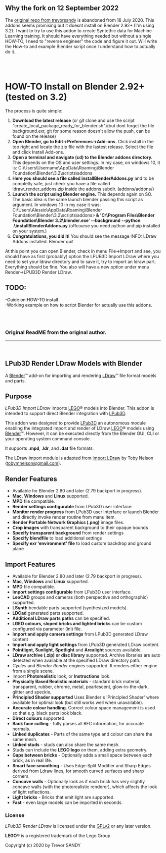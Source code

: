 ## Why the fork on 12 September 2022

The [original repo from trevorsandy](https://github.com/trevorsandy/blenderldrawrender) is abandoned
from 18 July 2020. This addons seems promising but it doesnt install on Blender 2.92+ (I'm using 3.2).
I want to try to use this addon to create Syntethic data for Machine Learning training. It should have everything needed
but without a single HOW-TO, I need to "reverse engineer" the code and figure it out. Will write the How-to and
example Blender script once I understand how to actually do it.

<br />
<br />

# HOW-TO Install on Blender 2.92+ (tested on 3.2)

The process is quite simple:

1. <b>Download the latest release</b> (or git clone and use the script "create_local_package_ready_for_blender.sh")(but dont forget the file background.exr, git for some reason doesn't allow the push, can be found on the release)
2. <b>Open Blender, go to Edit->Preferences->Add-ons.</b>  Click install in the top right and locate the zip file with the lastest release. Select the file and click Install Add-ons.
3. <b> Open a terminal and navigate (cd) to the Blender addons directory.</b> This depends on the OS and user settings. In my case, on windows 10, it is: C:\Users\Username\AppData\Roaming\Blender Foundation\Blender\3.2\scripts\addons
4. <b>Here you should see a file called installBlenderAddons.py</b> and to be completly safe, just check you have a file called ldraw_render_addons.zip inside the addons subdir. (addons/addons/)
5. <b>Launch the script using Blender engine.</b> This depends again on SO. The basic idea is the same launch blender passing this script as argument. In windows 10 in my case it was: C:\Users\Alessio\AppData\Roaming\Blender Foundation\Blender\3.2\scripts\addons><b> & 'C:\Program Files\Blender Foundation\Blender 3.2\blender.exe' --background --python .\installBlenderAddons.py</b> (offcourse you need python and pip installed on your system.)
6. <b> Congratulations, you did it!</b> You should see the message INFO: LDraw Addons installed. Blender quit

At this point you can open Blender, check in menu File->Import and see, you should have as first (probably) option the LPUB3D Import LDraw where you need to set your ldraw directory and to save it, try to import an ldraw part. Everything should be fine. You also will have a new option under menu Render->LPUB3D Render LDraw.


## TODO:

<s>-Guide on HOW-TO install</s>  
-Working example on how to script Blender for actually use this addons.

<br />
<br />


### Original ReadME from the original author.

<hr>

<br />

## LPub3D Render LDraw Models with Blender

A [Blender](https://www.blender.org)&trade; add-on for importing and rendering [LDraw](http://www.ldraw.org)&trade; file format models and parts.

## Purpose

_LPub3D Import LDraw_ imports [LEGO](https://www.lego.com/)® models into Blender. This addon is intended to support direct Blender integration with [LPub3D](https://trevorsandy.github.io/lpub3d).

This addon was designed to provide [LPub3D](https://trevorsandy.github.io/lpub3d) an autonomous module enabling the integrated import and render of LDraw [LEGO](https://www.lego.com/)® models using [Blender](https://www.blender.org)&trade;. However, it can be executed directly from the Blender GUI, CLI or your operating system command console.

It supports **.mpd**, **.ldr**, and **.dat** file formats.

The LDraw import module is adapted from [Import LDraw](https://github.com/TobyLobster/ImportLDraw) by Toby Nelson (tobymnelson@gmail.com).

## Render Features

- Available for Blender 2.80 and later (2.79 backport in progress).
- **Mac**, **Windows** and **Linux** supported.
- **MPD** file compatible.
- **Render settings configurable** from LPub3D user interface.
- **Monitor render progress** from LPub3D user interface or launch Blender and directly invoke render routine from manu item.
- **Render Portable Network Graphics (.png)** image files.
- **Crop images** with transparent background to their opaque bounds
- **Specify transparent background** from render settings
- **Specify blendfile** to load additional settings
- **Specify exr 'environment' file** to load custom backdrop and ground plane

## Import Features

- Available for Blender 2.80 and later (2.79 backport in progress).
- **Mac**, **Windows** and **Linux** supported.
- **MPD** file compatible.
- **Import settings configurable** from LPub3D user interface.
- **LeoCAD** groups and cameras (both perspective and orthographic) supported.
- **LSynth** bendable parts supported (synthesized models).
- **LDCad** generated parts supported.
- **Additional LDraw parts paths** can be specified.
- **LGEO colours, sloped bricks and lighted bricks** can be custom configured via parameter (ini) file.
- **Import and apply camera settings** from LPub3D generated LDraw content
- **Import and apply light settings** from LPub3D generated LDraw content.
- **Pointlignt**, **Sunlight**, **Spotlight** and **Arealight** sources available.
- **LDraw archive (.zip) or disc library** supported. Archive libraries are auto detected when available at the specified LDraw directory path.
- _Cycles_ and _Blender Render_ engines supported. It renders either engine from a single scene.
- Import **Photorealistic** look, or **Instructions** look.
- **Physically Based Realistic materials** - standard brick material, transparent, rubber, chrome, metal, pearlescent, glow-in-the-dark, glitter and speckle.
- **Principled Shader supported** Uses Blender's 'Principled Shader' where available for optimal look (but still works well when unavailable).
- **Accurate colour handling**. Correct colour space management is used so that e.g. black parts look black.
- **Direct colours** supported.
- **Back face culling** - fully parses all BFC information, for accurate normals.
- **Linked duplicates** - Parts of the same type and colour can share the same mesh.
- **Linked studs** - studs can also share the same mesh.
- Studs can include the **LEGO logo** on them, adding extra geometry.
- **Gaps between bricks** - Optionally adds a small space between each brick, as in real life.
- **Smart face smoothing** - Uses Edge-Split Modifier and Sharp Edges derived from Ldraw lines, for smooth curved surfaces and sharp corners.
- **Concave walls** - Optionally look as if each brick has very slightly concave walls (with the photorealistic renderer), which affects the look of light reflections.
- **Light bricks** - Bricks that emit light are supported.
- **Fast** - even large models can be imported in seconds.

### License

_LPub3D Render LDraw_ is licensed under the [GPLv2](http://www.gnu.org/licenses/gpl-2.0.html) or any later version.

**LEGO**® is a registered trademark of the Lego Group<br clear=left>

Copyright (c) 2020 by Trevor SANDY
